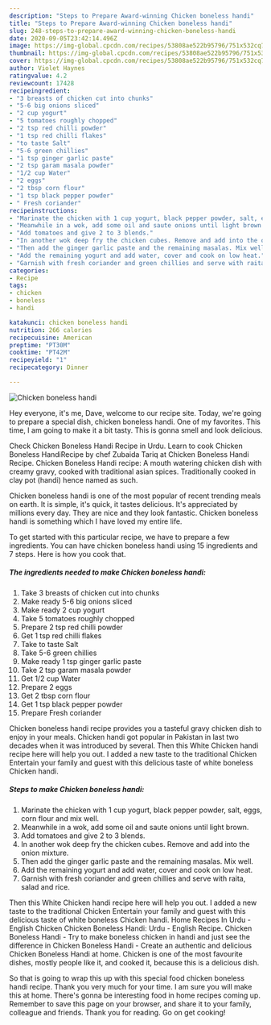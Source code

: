 ```yaml
---
description: "Steps to Prepare Award-winning Chicken boneless handi"
title: "Steps to Prepare Award-winning Chicken boneless handi"
slug: 248-steps-to-prepare-award-winning-chicken-boneless-handi
date: 2020-09-05T23:42:14.496Z
image: https://img-global.cpcdn.com/recipes/53808ae522b95796/751x532cq70/chicken-boneless-handi-recipe-main-photo.jpg
thumbnail: https://img-global.cpcdn.com/recipes/53808ae522b95796/751x532cq70/chicken-boneless-handi-recipe-main-photo.jpg
cover: https://img-global.cpcdn.com/recipes/53808ae522b95796/751x532cq70/chicken-boneless-handi-recipe-main-photo.jpg
author: Violet Haynes
ratingvalue: 4.2
reviewcount: 17428
recipeingredient:
- "3 breasts of chicken cut into chunks"
- "5-6 big onions sliced"
- "2 cup yogurt"
- "5 tomatoes roughly chopped"
- "2 tsp red chilli powder"
- "1 tsp red chilli flakes"
- "to taste Salt"
- "5-6 green chillies"
- "1 tsp ginger garlic paste"
- "2 tsp garam masala powder"
- "1/2 cup Water"
- "2 eggs"
- "2 tbsp corn flour"
- "1 tsp black pepper powder"
- " Fresh coriander"
recipeinstructions:
- "Marinate the chicken with 1 cup yogurt, black pepper powder, salt, eggs, corn flour and mix well."
- "Meanwhile in a wok, add some oil and saute onions until light brown."
- "Add tomatoes and give 2 to 3 blends."
- "In another wok deep fry the chicken cubes. Remove and add into the onion mixture."
- "Then add the ginger garlic paste and the remaining masalas. Mix well."
- "Add the remaining yogurt and add water, cover and cook on low heat."
- "Garnish with fresh coriander and green chillies and serve with raita, salad and rice."
categories:
- Recipe
tags:
- chicken
- boneless
- handi

katakunci: chicken boneless handi 
nutrition: 266 calories
recipecuisine: American
preptime: "PT30M"
cooktime: "PT42M"
recipeyield: "1"
recipecategory: Dinner

---
```



![Chicken boneless handi](https://img-global.cpcdn.com/recipes/53808ae522b95796/751x532cq70/chicken-boneless-handi-recipe-main-photo.jpg)

Hey everyone, it's me, Dave, welcome to our recipe site. Today, we're going to prepare a special dish, chicken boneless handi. One of my favorites. This time, I am going to make it a bit tasty. This is gonna smell and look delicious.

Check Chicken Boneless Handi Recipe in Urdu. Learn to cook Chicken Boneless HandiRecipe by chef Zubaida Tariq at Chicken Boneless Handi Recipe. Chicken Boneless Handi recipe: A mouth watering chicken dish with creamy gravy, cooked with traditional asian spices. Traditionally cooked in clay pot (handi) hence named as such.

Chicken boneless handi is one of the most popular of recent trending meals on earth. It is simple, it's quick, it tastes delicious. It's appreciated by millions every day. They are nice and they look fantastic. Chicken boneless handi is something which I have loved my entire life.


To get started with this particular recipe, we have to prepare a few ingredients. You can have chicken boneless handi using 15 ingredients and 7 steps. Here is how you cook that.

<!--inarticleads1-->

##### The ingredients needed to make Chicken boneless handi:

1. Take 3 breasts of chicken cut into chunks
1. Make ready 5-6 big onions sliced
1. Make ready 2 cup yogurt
1. Take 5 tomatoes roughly chopped
1. Prepare 2 tsp red chilli powder
1. Get 1 tsp red chilli flakes
1. Take to taste Salt
1. Take 5-6 green chillies
1. Make ready 1 tsp ginger garlic paste
1. Take 2 tsp garam masala powder
1. Get 1/2 cup Water
1. Prepare 2 eggs
1. Get 2 tbsp corn flour
1. Get 1 tsp black pepper powder
1. Prepare  Fresh coriander


Chicken boneless handi recipe provides you a tasteful gravy chicken dish to enjoy in your meals. Chicken handi got popular in Pakistan in last two decades when it was introduced by several. Then this White Chicken handi recipe here will help you out. I added a new taste to the traditional Chicken Entertain your family and guest with this delicious taste of white boneless Chicken handi. 

<!--inarticleads2-->

##### Steps to make Chicken boneless handi:

1. Marinate the chicken with 1 cup yogurt, black pepper powder, salt, eggs, corn flour and mix well.
1. Meanwhile in a wok, add some oil and saute onions until light brown.
1. Add tomatoes and give 2 to 3 blends.
1. In another wok deep fry the chicken cubes. Remove and add into the onion mixture.
1. Then add the ginger garlic paste and the remaining masalas. Mix well.
1. Add the remaining yogurt and add water, cover and cook on low heat.
1. Garnish with fresh coriander and green chillies and serve with raita, salad and rice.


Then this White Chicken handi recipe here will help you out. I added a new taste to the traditional Chicken Entertain your family and guest with this delicious taste of white boneless Chicken handi. Home Recipes In Urdu - English Chicken Chicken Boneless Handi: Urdu - English Recipe. Chicken Boneless Handi - Try to make boneless chicken in handi and just see the difference in Chicken Boneless Handi - Create an authentic and delicious Chicken Boneless Handi at home. Chicken is one of the most favourite dishes, mostly people like it, and cooked it, because this is a delicious dish. 

So that is going to wrap this up with this special food chicken boneless handi recipe. Thank you very much for your time. I am sure you will make this at home. There's gonna be interesting food in home recipes coming up. Remember to save this page on your browser, and share it to your family, colleague and friends. Thank you for reading. Go on get cooking!
